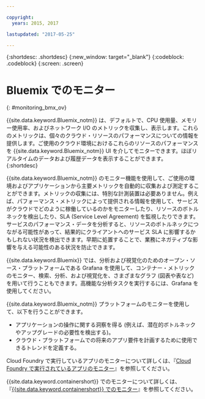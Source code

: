 ```yaml
---

copyright:
  years: 2015, 2017

lastupdated: "2017-05-25"

---
```



{:shortdesc: .shortdesc}
{:new_window: target="_blank"}
{:codeblock: .codeblock}
{:screen: .screen}


# Bluemix でのモニター
{: #monitoring_bmx_ov}

{{site.data.keyword.Bluemix_notm}} は、デフォルトで、CPU 使用量、メモリー使用率、およびネットワーク I/O のメトリックを収集し、表示します。これらのメトリックは、個々のクラウド・リソースのパフォーマンスについての情報を提供します。ご使用のクラウド環境におけるこれらのリソースのパフォーマンスを {{site.data.keyword.Bluemix_notm}} UI を介してモニターできます。ほぼリアルタイムのデータおよび履歴データを表示することができます。
{:shortdesc}

{{site.data.keyword.Bluemix_notm}} のモニター機能を使用して、ご使用の環境およびアプリケーションから主要メトリックを自動的に収集および測定することができます。メトリックの収集には、特別な計測装置は必要ありません。例えば、パフォーマンス・メトリックによって提供される情報を使用して、サービスがクラウドでどのように稼働しているのかをモニターしたり、リソースのボトルネックを検出したり、SLA (Service Level Agreement) を監視したりできます。サービスのパフォーマンス・データを分析すると、リソースのボトルネックにつながる可能性があって、結果的にクライアントへのサービス SLA に影響するかもしれない状況を検出できます。早期に処置することで、業務にネガティブな影響を与える可能性のある状況を防止できます。  

{{site.data.keyword.Bluemix}} では、分析および視覚化のためのオープン・ソース・プラットフォームである Grafana を使用して、コンテナー・メトリックのモニター、検索、分析、および視覚化を、さまざまなグラフ (図表や表など) を用いて行うこともできます。高機能な分析タスクを実行するには、Grafana を使用してください。
 

{{site.data.keyword.Bluemix_notm}} プラットフォームのモニターを使用して、以下を行うことができます。

* アプリケーションの操作に関する洞察を得る (例えば、潜在的ボトルネックやアップグレードの必要性を検出する)。
* クラウド・プラットフォームでの将来のアプリ要件を計画するために使用できるトレンドを定義する。

Cloud Foundry で実行しているアプリのモニターについて詳しくは、『[Cloud Foundry で実行されているアプリのモニター](cf/monitoring_cf_apps.html#monitoring_bluemix_apps)』を参照してください。

{{site.data.keyword.containershort}} でのモニターについて詳しくは、『[{{site.data.keyword.containershort}} でのモニター](containers/monitoring_containers_ov.html#monitoring_bmx_containers_ov)』を参照してください。
